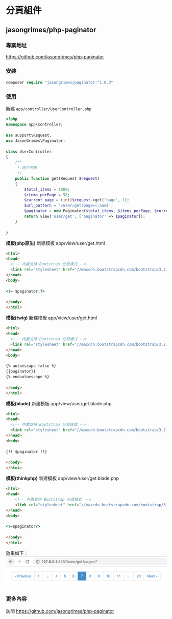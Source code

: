 # 分頁組件

## jasongrimes/php-paginator

### 專案地址

https://github.com/jasongrimes/php-paginator
  
### 安裝

```php
composer require "jasongrimes/paginator:^1.0.3"
```
  
### 使用

新建 `app/controller/UserController.php`
```php
<?php
namespace app\controller;

use support\Request;
use JasonGrimes\Paginator;

class UserController
{
    /**
     * 用戶列表
     */
    public function get(Request $request)
    {
        $total_items = 1000;
        $items_perPage = 50;
        $current_page = (int)$request->get('page', 1);
        $url_pattern = '/user/get?page=(:num)';
        $paginator = new Paginator($total_items, $items_perPage, $current_page, $url_pattern);
        return view('user/get', ['paginator' => $paginator]);
    }
    
}
```
**模板(php原生)**
新建模板 app/view/user/get.html
```html
<html>
<head>
  <!-- 內置支持 Bootstrap 分頁樣式 -->
  <link rel="stylesheet" href="//maxcdn.bootstrapcdn.com/bootstrap/3.2.0/css/bootstrap.min.css">
</head>
<body>

<?= $paginator;?>

</body>
</html>
```

**模板(twig)**
新建模板 app/view/user/get.html
```html
<html>
<head>
  <!-- 內置支持 Bootstrap 分頁樣式 -->
  <link rel="stylesheet" href="//maxcdn.bootstrapcdn.com/bootstrap/3.2.0/css/bootstrap.min.css">
</head>
<body>

{% autoescape false %}
{{paginator}}
{% endautoescape %}

</body>
</html>
```

**模板(blade)**
新建模板 app/view/user/get.blade.php
```html
<html>
<head>
  <!-- 內置支持 Bootstrap 分頁樣式 -->
  <link rel="stylesheet" href="//maxcdn.bootstrapcdn.com/bootstrap/3.2.0/css/bootstrap.min.css">
</head>
<body>

{!! $paginator !!}

</body>
</html>
```

**模板(thinkphp)**
新建模板 app/view/user/get.blade.php
```html
<html>
<head>
    <!-- 內置支持 Bootstrap 分頁樣式 -->
    <link rel="stylesheet" href="//maxcdn.bootstrapcdn.com/bootstrap/3.2.0/css/bootstrap.min.css">
</head>
<body>

<?=$paginator?>

</body>
</html>
```

效果如下：
![](../../assets/img/paginator.png)
  
### 更多內容

訪問 https://github.com/jasongrimes/php-paginator